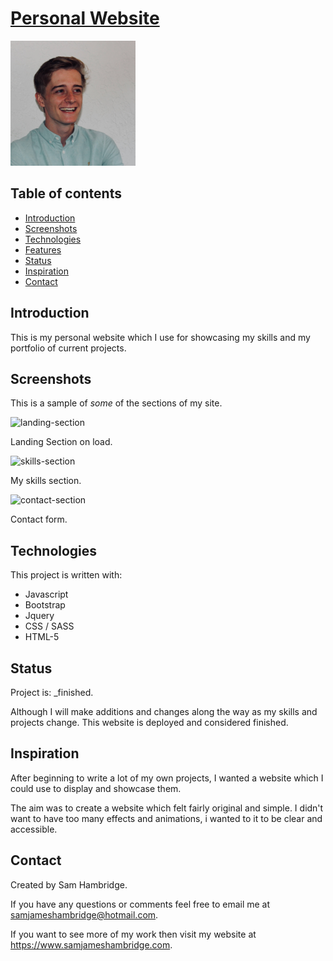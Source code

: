 # [Personal Website](https://www.samjameshambridge.com)

<img src="./img/profile-pic.jpg" width="200">

## Table of contents

- [Introduction](#introduction)
- [Screenshots](#screenshots)
- [Technologies](#technologies)
- [Features](#features)
- [Status](#status)
- [Inspiration](#inspiration)
- [Contact](#contact)

## Introduction

This is my personal website which I use for showcasing my skills and my portfolio of current projects.

## Screenshots

This is a sample of <em>some</em> of the sections of my site.

![landing-section](https://github.com/samjameshambridge/Personal-Website/blob/screenshots/screenshots/landing-section.png)

Landing Section on load.

![skills-section](https://github.com/samjameshambridge/Personal-Website/blob/screenshots/screenshots/skills-section.png)

My skills section.

![contact-section](https://github.com/samjameshambridge/Personal-Website/blob/screenshots/screenshots/contact-section.png)

Contact form.

## Technologies

This project is written with:

- Javascript
- Bootstrap
- Jquery
- CSS / SASS
- HTML-5

## Status

Project is: \_finished.

Although I will make additions and changes along the way as my skills and projects change. This website is deployed and considered finished.

## Inspiration

After beginning to write a lot of my own projects, I wanted a website which I could use to display and showcase them.

The aim was to create a website which felt fairly original and simple. I didn't want to have too many effects and animations, i wanted to it to be clear and accessible.

## Contact

Created by Sam Hambridge.

If you have any questions or comments feel free to email me at samjameshambridge@hotmail.com.

If you want to see more of my work then visit my website at https://www.samjameshambridge.com.
